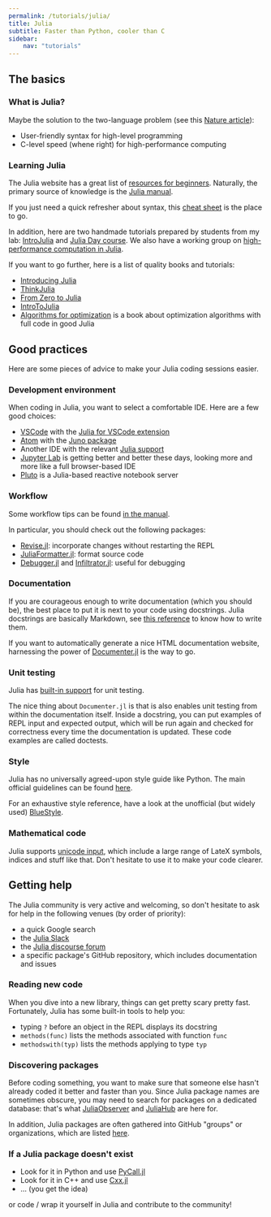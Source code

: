 ```yaml
---
permalink: /tutorials/julia/
title: Julia
subtitle: Faster than Python, cooler than C
sidebar:
    nav: "tutorials"
---
```


## The basics

### What is Julia?

Maybe the solution to the two-language problem (see this [Nature article](https://www.nature.com/articles/d41586-019-02310-3)):

- User-friendly syntax for high-level programming
- C-level speed (whene right) for high-performance computing

### Learning Julia

The Julia website has a great list of [resources for beginners](https://julialang.org/learning/). Naturally, the primary source of knowledge is the [Julia manual](https://docs.julialang.org/en/v1/).

If you just need a quick refresher about syntax, this [cheat sheet](https://juliadocs.github.io/Julia-Cheat-Sheet/) is the place to go.

In addition, here are two handmade tutorials prepared by students from my lab: [IntroJulia](https://github.com/gdalle/IntroJulia) and [Julia Day course](https://github.com/mfherbst/course_julia_day). We also have a working group on [high-performance computation in Julia](https://github.com/adrien-le-franc/JuliaHPC-Cermics).

If you want to go further, here is a list of quality books and tutorials:

- [Introducing Julia](https://en.wikibooks.org/wiki/Introducing_Julia)
- [ThinkJulia](https://benlauwens.github.io/ThinkJulia.jl/latest/book.html)
- [From Zero to Julia](https://techytok.com/from-zero-to-julia/)
- [IntroToJulia](https://ucidatascienceinitiative.github.io/IntroToJulia/)
- [Algorithms for optimization](https://mitpress.mit.edu/books/algorithms-optimization) is a book about optimization algorithms with full code in good Julia

## Good practices

Here are some pieces of advice to make your Julia coding sessions easier.

### Development environment

When coding in Julia, you want to select a comfortable IDE. Here are a few good choices:

- [VSCode](https://code.visualstudio.com/) with the [Julia for VSCode extension](https://www.julia-vscode.org/)
- [Atom](https://atom.io/) with the [Juno package](https://junolab.org/)
- Another IDE with the relevant [Julia support](https://github.com/JuliaEditorSupport)
- [Jupyter Lab](http://jupyterlab.io) is getting better and better these days, looking more and more like a full browser-based IDE
- [Pluto](https://github.com/fonsp/Pluto.jl) is a Julia-based reactive notebook server

### Workflow

Some workflow tips can be found [in the manual](https://docs.julialang.org/en/v1/manual/workflow-tips/).

In particular, you should check out the following packages:

- [Revise.jl](https://github.com/timholy/Revise.jl): incorporate changes without restarting the REPL
- [JuliaFormatter.jl](https://github.com/domluna/JuliaFormatter.jl): format source code
- [Debugger.jl](https://github.com/JuliaDebug/Debugger.jl) and [Infiltrator.jl](https://github.com/JuliaDebug/Infiltrator.jl): useful for debugging

### Documentation

If you are courageous enough to write documentation (which you should be), the best place to put it is next to your code using docstrings. Julia docstrings are basically Markdown, see [this reference](https://docs.julialang.org/en/v1/manual/documentation/) to know how to write them.

If you want to automatically generate a nice HTML documentation website, harnessing the power of
[Documenter.jl](https://github.com/JuliaDocs/Documenter.jl) is the way to go.

### Unit testing

Julia has [built-in support](https://docs.julialang.org/en/v1/stdlib/Test/) for unit testing.

The nice thing about `Documenter.jl` is that is also enables unit testing from within the documentation itself. Inside a docstring, you can put examples of REPL input and expected output, which will be run again and checked for correctness every time the documentation is updated. These code examples are called doctests.

### Style

Julia has no universally agreed-upon style guide like Python. The main official guidelines can be found [here](https://docs.julialang.org/en/v1/manual/style-guide/).

For an exhaustive style reference, have a look at the unofficial (but widely used) [BlueStyle](https://github.com/invenia/BlueStyle).

### Mathematical code

Julia supports [unicode input](https://docs.julialang.org/en/v1/manual/unicode-input/), which include a large range of LateX symbols, indices and stuff like that. Don't hesitate to use it to make your code clearer.

## Getting help

The Julia community is very active and welcoming, so don't hesitate to ask for help in the following venues (by order of priority):

- a quick Google search
- the [Julia Slack](https://julialang.org/slack/)
- the [Julia discourse forum](https://discourse.julialang.org/)
- a specific package's GitHub repository, which includes documentation and issues

### Reading new code

When you dive into a new library, things can get pretty scary pretty fast. Fortunately, Julia has some built-in tools to help you:

- typing `?` before an object in the REPL displays its docstring
- `methods(func)` lists the methods associated with function `func`
- `methodswith(typ)` lists the methods applying to type `typ`

### Discovering packages

Before coding something, you want to make sure that someone else hasn't already coded it better and faster than you. Since Julia package names are sometimes obscure, you may need to search for packages on a dedicated database: that's what [JuliaObserver](https://juliaobserver.com/) and [JuliaHub](https://juliahub.com/ui/Home) are here for.

In addition, Julia packages are often gathered into GitHub "groups" or organizations, which are listed [here](https://julialang.org/community/organizations/).

### If a Julia package doesn't exist

- Look for it in Python and use [PyCall.jl](https://github.com/JuliaPy/PyCall.jl)
- Look for it in C++ and use [Cxx.jl](https://github.com/JuliaInterop/Cxx.jl)
- ... (you get the idea)

or code / wrap it yourself in Julia and contribute to the community!
